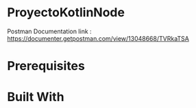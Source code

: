 # ProyectoKotlinNode
Postman Documentation link : https://documenter.getpostman.com/view/13048668/TVRkaTSA
# Prerequisites
# Built With

